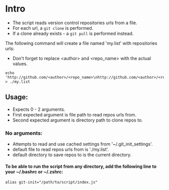 # Intro

* The script reads version control repositories urls from a file.
* For each url, a `git clone` is performed.
* If a clone already exists - a `git pull` is performed instead.

The following command will create a file named 'my.list' with repositories urls:

- Don't forget to replace \<author\> and \<repo\_name\> with the actual values.

```
echo 'http://github.com/<author>/<repo_name>\nhttp://github.com/<author>/<repo_name>' > ./my.list
```

## Usage:
  - Expects 0 - 2 arguments.
  - First expected argument is file path to read repos urls from.
  - Second expected argument is directory path to clone repos to.

### No arguments:
  - Attempts to read and use cached settings from '~/.git\_init\_settings'.
  - default file to read repos urls from is './my.list'.
  - default directory to save repos to is the current directory.

#### To be able to run the script from any directory, add the following line to your ~/.bashrc or ~/.zshrc:

```
alias git-init="/path/to/script/index.js"
```
